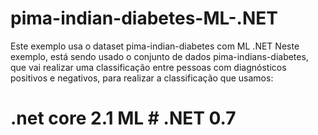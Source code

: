 # pima-indian-diabetes-ML-.NET
Este exemplo usa o dataset pima-indian-diabetes com ML .NET
Neste exemplo, está sendo usado o conjunto de dados pima-indians-diabetes, que vai realizar uma classificação entre pessoas com diagnósticos positivos e negativos, para realizar a classificação que usamos:

# .net core 2.1 ML # .NET 0.7
